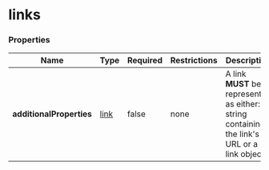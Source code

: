 
# links

### Properties

|Name|Type|Required|Restrictions|Description|
|---|---|---|---|---|
|**additionalProperties**|[link](/schema/link.md)|false|none|A link **MUST** be represented as either: a string containing the link's URL or a link object.|
